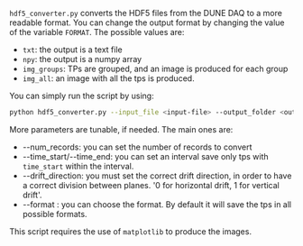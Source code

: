 `hdf5_converter.py` converts the HDF5 files from the DUNE DAQ to a more readable format.
You can change the output format by changing the value of the variable `FORMAT`. The possible values are:
  - `txt`: the output is a text file
  - `npy`: the output is a numpy array
  - `img_groups`: TPs are grouped, and an image is produced for each group
  - `img_all`: an image with all the tps is produced. 

You can simply run the script by using:
```sh
python hdf5_converter.py --input_file <input-file> --output_folder <output-folder> --drift_direction <0 or 1>  --make_fixed_size
```
More parameters are tunable, if needed. The main ones are:
* --num_records: you can set the number of records to convert
* --time_start/--time_end: you can set an interval save only tps with ```time_start``` within the interval.
* --drift_direction: you must set the correct drift direction, in order to have a correct division between planes. '0 for horizontal drift, 1 for vertical drift'.
* --format : you can choose the format. By default it will save the tps in all possible formats.

This script requires the use of `matplotlib` to produce the images.